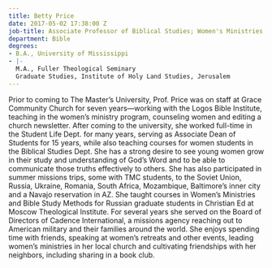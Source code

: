```yaml
---
title: Betty Price
date: 2017-05-02 17:38:00 Z
job-title: Associate Professor of Biblical Studies; Women's Ministries
department: Bible
degrees:
- B.A., University of Mississippi
- |-
  M.A., Fuller Theological Seminary
  Graduate Studies, Institute of Holy Land Studies, Jerusalem
---
```


Prior to coming to The Master’s University, Prof. Price was on staff at Grace Community Church for seven years—working with the Logos Bible Institute, teaching in the women’s ministry program, counseling women and editing a church newsletter. After coming to the university, she worked full-time in the Student Life Dept. for many years, serving as Associate Dean of Students for 15 years, while also teaching courses for women students in the Biblical Studies Dept. She has a strong desire to see young women grow in their study and understanding of God’s Word and to be able to communicate those truths effectively to others. She has also participated in summer missions trips, some with TMC students, to the Soviet Union, Russia, Ukraine, Romania, South Africa, Mozambique, Baltimore’s inner city and a Navajo reservation in AZ. She taught courses in Women’s Ministries and Bible Study Methods for Russian graduate students in Christian Ed at Moscow Theological Institute. For several years she served on the Board of Directors of Cadence International, a missions agency reaching out to American military and their families around the world. She enjoys spending time with friends, speaking at women’s retreats and other events, leading women’s ministries in her local church and cultivating friendships with her neighbors, including sharing in a book club. 